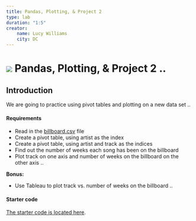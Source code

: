 ```yaml
---
title: Pandas, Plotting, & Project 2
type: lab
duration: "1:5"
creator:
    name: Lucy Williams
    city: DC
---
```


# ![](https://ga-dash.s3.amazonaws.com/production/assets/logo-9f88ae6c9c3871690e33280fcf557f33.png) Pandas, Plotting, & Project 2 ..

## Introduction

We are going to practice using pivot tables and plotting on a new data set ..

#### Requirements

- Read in the [billboard.csv](./assets/datasets/billboard.csv) file
- Create a pivot table, using artist as the index
- Create a pivot table, using artist and track as the indices
- Find out the number of weeks each song has been on the billboard
- Plot track on one axis and number of weeks on the billboard on the other axis ..

**Bonus:**
- Use Tableau to plot track vs. number of weeks on the billboard ..

#### Starter code

[The starter code is located here](./code/starter-code/).

